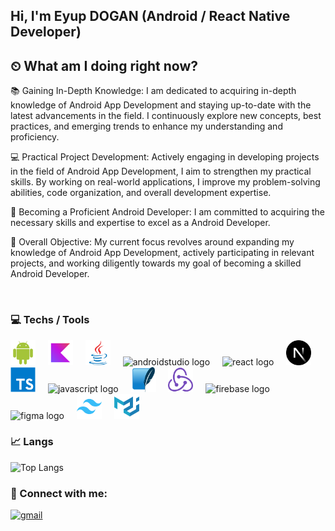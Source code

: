 ## Hi, I'm Eyup DOGAN (Android / React Native Developer)

## ⏲ What am I doing right now?

📚 Gaining In-Depth Knowledge: I am dedicated to acquiring in-depth knowledge of Android App Development and staying up-to-date with the latest advancements in the field. I continuously explore new concepts, best practices, and emerging trends to enhance my understanding and proficiency.

💻 Practical Project Development: Actively engaging in developing projects in the field of Android App Development, I aim to strengthen my practical skills. By working on real-world applications, I improve my problem-solving abilities, code organization, and overall development expertise.

🎯 Becoming a Proficient Android Developer: I am committed to acquiring the necessary skills and expertise to excel as a Android Developer.

🌟 Overall Objective: My current focus revolves around expanding my knowledge of Android App Development, actively participating in relevant projects, and working diligently towards my goal of becoming a skilled Android Developer.

<br />

### 💻 Techs / Tools
<div align="left">
  <img src="https://github.com/devicons/devicon/blob/v2.15.1/icons/android/android-original.svg" height="40" alt="android logo"  />
  <img width="12" />
  <img src="https://github.com/devicons/devicon/blob/v2.15.1/icons/kotlin/kotlin-original.svg" height="40" alt="kotlin logo"  />
  <img width="12" />
  <img src="https://github.com/devicons/devicon/blob/v2.15.1/icons/java/java-original.svg" height="40" alt="java logo"  />
  <img width="12" />
  <img src="https://cdn.jsdelivr.net/gh/devicons/devicon/icons/androidstudio/androidstudio-original.svg" height="40" alt="androidstudio logo"  />
  <img width="12" />
  <img src="https://cdn.jsdelivr.net/gh/devicons/devicon/icons/react/react-original.svg" height="40" alt="react logo"  />
  <img width="12" />
  <img src="https://github.com/devicons/devicon/blob/v2.15.1/icons/nextjs/nextjs-original.svg" height="40" alt="nextjs logo"  />
  <img width="12" />
  <img src="https://github.com/devicons/devicon/blob/v2.15.1/icons/typescript/typescript-original.svg" height="40" alt="typescript logo"  />
  <img width="12" />
  <img src="https://cdn.jsdelivr.net/gh/devicons/devicon/icons/javascript/javascript-original.svg" height="40" alt="javascript logo"  />
  <img width="12" />
  <img src="https://github.com/devicons/devicon/blob/v2.15.1/icons/sqlite/sqlite-original.svg" height="40" alt="sqlite logo"  />
  <img width="12" />
  <img src="https://github.com/devicons/devicon/blob/v2.15.1/icons/redux/redux-original.svg" height="40" alt="redux logo"  />
  <img width="12" />
  <img src="https://cdn.jsdelivr.net/gh/devicons/devicon/icons/firebase/firebase-plain-wordmark.svg" height="40" alt="firebase logo"  />
  <img width="12" />
  <img src="https://cdn.jsdelivr.net/gh/devicons/devicon/icons/figma/figma-original.svg" height="40" alt="figma logo"  />
  <img width="12" />
  <img src="https://github.com/devicons/devicon/blob/v2.15.1/icons/tailwindcss/tailwindcss-plain.svg" height="40" alt="tailwindcss logo"  />
  <img width="12" />
  <img src="https://github.com/devicons/devicon/blob/v2.15.1/icons/materialui/materialui-original.svg" height="40" alt="materialui logo"  />
  <img width="12" />
</div>

### 📈 Langs
![Top Langs](https://github-readme-stats.vercel.app/api/top-langs?username=eyupdogan&locale=en&hide_title=false&layout=compact&card_width=320&langs_count=3&&hide_border=false&order=2)


### 🤝 Connect with me:
[![gmail](https://img.shields.io/badge/eyodohan@gmail.com-D14836?style=flat&logo=Gmail&logoColor=white)](mailto:eyodohan@gmail.com)


<!--
**eyupdogan/eyupdogan** is a ✨ _special_ ✨ repository because its `README.md` (this file) appears on your GitHub profile.

Here are some ideas to get you started:

- 🔭 I’m currently working on ...
- 🌱 I’m currently learning ...
- 👯 I’m looking to collaborate on ...
- 🤔 I’m looking for help with ...
- 💬 Ask me about ...
- 📫 How to reach me: ...
- 😄 Pronouns: ...
- ⚡ Fun fact: ...
-->
